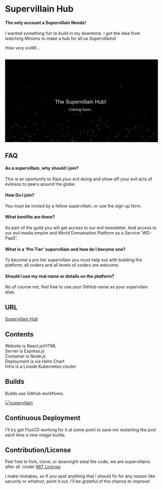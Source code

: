 # Supervillain Hub

#### The only account a Supervillain Needs!

I wanted something fun to build in my downtime. I got the idea from watching Minions to make a hub for all us Supervillains! 

_How very evilllll..._

## 

![Homepage](./docs/img/homepage.jpg)


## FAQ

#### As a supervillain, why should I join?

This is an oportunity to flaut your evil doing and show off your evil acts of evilness to peers around the globe.

#### How Do I join?

You must be invited by a fellow supervillain, or use the sign up form.

#### What benifits are there?

As part of the guild you will get access to our evil newsletter. And access to our evil media empire and World Domaination Platform as a Service 'WD-PaaS'.

#### What is a 'Pro Tier' supervillain and how do I become one?

To become a pro tier supervillain you must help out with building the platform, all coders and all levels of coders are welcome.

#### Should I use my real name or details on the platform?

No of course not, feel free to use your GitHub name as your supervilain alias.


## URL 

[Supervillain Hub](https://supervillain.cloud/)


## Contents

Website is React.js/HTML \
Server is Express.js \
Container is Node.js \
Deployment is via Helm Chart \
Infra is a Linode Kubernetes clsuter 


## Builds

Builds use GitHub workflows.

[![supervillain](https://github.com/FoodyFood/supervillain-hub/actions/workflows/supervillain.yaml/badge.svg)](https://github.com/FoodyFood/supervillain-hub/actions/workflows/supervillain.yaml)


## Continuous Deployment

I'll try get FluxCD working for it at some point to save me restarting the pod each time a new image builds.


## Contribution/License

Feel free to fork, clone, or downright steal the code, we are supervillains after all. Under [MIT License](./LICENSE). 

I make mistakes, so if you spot anything that I should fix for any reason like security or whatnot, point it out, I'll be grateful of the chance to improve!

